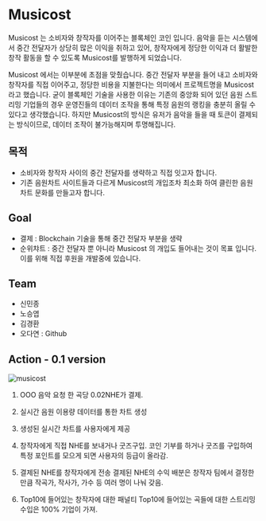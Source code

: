 # Musicost

Musicost 는 소비자와 창작자를 이어주는 블록체인 코인 입니다. 음악을 듣는 시스템에서 중간 전달자가 상당히 많은 이익을 취하고 있어, 창작자에게 정당한 이익과 더 활발한 창작 활동을 할 수 있도록 Musicost를 발행하게 되었습니다.

Musicost 에서는 이부분에 초점을 맞췄습니다.
중간 전달자 부분을 들어 내고 소비자와 창작자를 직접 이어주고, 정당한 비용을 지불한다는 의미에서 프로젝트명을 Musicost라고 했습니다.
굳이 블록체인 기술을 사용한 이유는 기존의 중앙화 되어 있던 음원 스트리밍 기업들의 경우 운영진들의 데이터 조작을 통해 특정 음원의 랭킹을 충분히 올릴 수 있다고 생각했습니다. 하지만 Musicost의 방식은 유저가 음악을 들을 때 토큰이 결제되는 방식이므로, 데이터 조작이 불가능해지며 투명해집니다.

## 목적
- 소비자와 창작자 사이의 중간 전달자를 생략하고 직접 잇고자 합니다.
- 기존 음원차트 사이트들과 다르게 Musicost의 개입조차 최소화 하여 클린한 음원차트 문화를 만들고자 합니다.

## Goal
- 결제 : Blockchain 기술을 통해 중간 전달자 부분을 생략
- 순위챠트 : 중간 전달자 뿐 아니라 Musicost 의 개입도 들어내는 것이 목표 입니다. 이를 위해 직접 후원을 개발중에 있습니다.

## Team

- 신민종
- 노승엽
- 김경환
- 오다연 : Github

## Action - 0.1 version

![musicost](https://user-images.githubusercontent.com/18088193/44040931-7351503c-9f57-11e8-93f1-a49dcddaf995.png)

1. OOO 음악 요청
한 곡당 0.02NHE가 결제.

2. 실시간 음원 이용량 데이터를 통한 차트 생성

 
3. 생성된 실시간 차트를 사용자에게 제공

4. 창작자에게 직접 NHE를 보내거나 굿즈구입.
코인 기부를 하거나 굿즈를 구입하여 특정 포인트를 모으게 되면 사용자의 등급이 올라감.

5. 결제된 NHE를 창작자에게 전송
결제된 NHE의 수익 배분은 창작자 팀에서 결정한 만큼 작곡가, 작사가, 가수 등 여러 명이 나눠 갖음.

6. Top10에 들어있는 창작자에 대한 패널티
Top10에 들어있는 곡들에 대한 스트리밍 수입은 100% 기업이 가져.
